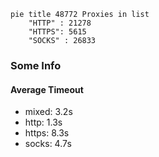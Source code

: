 
```mermaid
pie title 48772 Proxies in list
    "HTTP" : 21278
    "HTTPS": 5615
    "SOCKS" : 26833
```

### Some Info
#### Average Timeout

- mixed: 3.2s
- http: 1.3s
- https: 8.3s
- socks: 4.7s